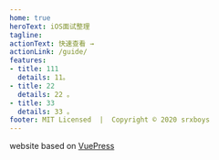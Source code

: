 ```yaml
---
home: true
heroText: iOS面试整理
tagline: 
actionText: 快速查看 →
actionLink: /guide/
features:
- title: 111
  details: 11。
- title: 22
  details: 22 。
- title: 33
  details: 33 。
footer: MIT Licensed  |  Copyright © 2020 srxboys
---
```


website based on [VuePress](https://www.vuepress.cn/)